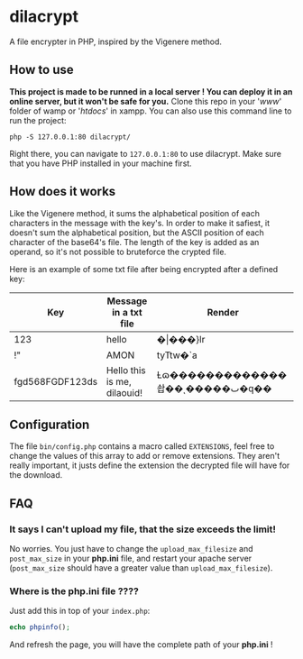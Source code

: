 # dilacrypt
A file encrypter in PHP, inspired by the Vigenere method.

## How to use
**This project is made to be runned in a local server ! You can deploy it in an online server, but it won't be safe for you.**
Clone this repo in your '*www*' folder of wamp or '*htdocs*' in xampp. You can also use this command line to run the project:
```shell
php -S 127.0.0.1:80 dilacrypt/
```
Right there, you can navigate to `127.0.0.1:80` to use dilacrypt. Make sure that you have PHP installed in your machine first.

## How does it works
Like the Vigenere method, it sums the alphabetical position of each characters in the message with the key's. In order to make it safiest, it doesn't sum the alphabetical position, but the ASCII position of each character of the base64's file. The length of the key is added as an operand, so it's not possible to bruteforce the crypted file.

Here is an example of some txt file after being encrypted after a defined key:

| Key 	| Message in a txt file 	| Render 	|
|-	|-	|-	|
| 123 	| hello 	| �\|���}lr 	|
| !" 	| AMON 	| tyTtw�`a 	|
| fgd568FGDF123ds 	| Hello this is me, dilaouid! 	| Ƚɷ�������������솹��ͺ�����ٮ�ԛ�� 	|

## Configuration
The file `bin/config.php` contains a macro called `EXTENSIONS`, feel free to change the values of this array to add or remove extensions. They aren't really important, it justs define the extension the decrypted file will have for the download.

## FAQ
### It says I can't upload my file, that the size exceeds the limit!
No worries. You just have to change the `upload_max_filesize` and `post_max_size` in your **php.ini** file, and restart your apache server (`post_max_size` should have a greater value than `upload_max_filesize`).

### Where is the php.ini file ????
Just add this in top of your `index.php`:
```php
echo phpinfo();
```
And refresh the page, you will have the complete path of your **php.ini** !
